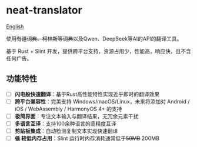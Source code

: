 # neat-translator

[English](README_en.md)

使用~~有道词典、柯林斯等词典~~以及Qwen、DeepSeek等AI的API的翻译工具。

基于 Rust + Slint 开发，提供跨平台支持，资源占用少，性能高，响应快，且不含任何广告。

## 功能特性

- [ ] **闪电般快速翻译**：基于Rust高性能特性实现近乎即时的翻译效果
- [ ] **跨平台兼容性**：完美支持 Windows/macOS/Linux，未来将添加对 Android / iOS / WebAssembly / HarmonyOS 4+ 的支持
- [ ] **极简界面**：专注文本输入与翻译结果，无冗余元素干扰
- [ ] **多语言互译**：支持100余种语言的高精度互译
- [ ] **剪贴板集成**：自动检测复制文本实现快速翻译
- [ ] **~~低~~ 较低内存占用**：Slint 运行时内存消耗通常低于~~50MB~~ 200MB
